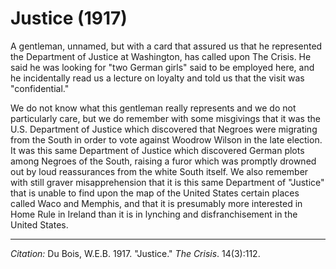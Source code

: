<!--
title:   Justice
author:  Du Bois, W.E.B.
journal: The Crisis
year:    1917
volume:  14
issue:   3
pages:   112
-->

# Justice (1917)

A gentleman, unnamed, but with a card that assured us that he represented the Department of Justice at Washington, has called upon <span class="small-caps">The Crisis</span>. He said he was looking for "two German girls" said to be employed here, and he incidentally read us a lecture on loyalty and told us that the visit was "confidential." 

We do not know what this gentleman really represents and we do not particularly care, but we do remember with some misgivings that it was the U.S. Department of Justice which discovered that Negroes were migrating from the South in order to vote against Woodrow Wilson in the late election. It was this same Department of Justice which discovered German plots among Negroes of the South, raising a furor which was promptly drowned out by loud reassurances from the white South itself. We also remember with still graver misapprehension that it is this same Department of "Justice" that is unable to find upon the map of the United States certain places called Waco and Memphis, and that it is presumably more interested in Home Rule in Ireland than it is in lynching and disfranchisement in the United States. 

______________
*Citation:* Du Bois, W.E.B. 1917. "Justice." *The Crisis*. 14(3):112.